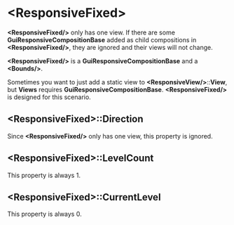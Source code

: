 # \<ResponsiveFixed\>

**\<ResponsiveFixed/\>** only has one view. If there are some **GuiResponsiveCompositionBase** added as child compositions in **\<ResponsiveFixed/\>**, they are ignored and their views will not change.

**\<ResponsiveFixed/\>** is a **GuiResponsiveCompositionBase** and a **\<Bounds/\>**.

Sometimes you want to just add a static view to **\<ResponsiveView/\>**::**View**, but **Views** requires **GuiResponsiveCompositionBase**. **\<ResponsiveFixed/\>** is designed for this scenario.

## \<ResponsiveFixed\>::Direction

Since **\<ResponsiveFixed/\>** only has one view, this property is ignored.

## \<ResponsiveFixed\>::LevelCount

This property is always 1.

## \<ResponsiveFixed\>::CurrentLevel

This property is always 0.


